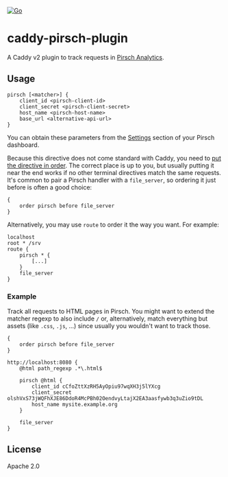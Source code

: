 [![Go](https://github.com/muety/caddy-pirsch-plugin/workflows/Go/badge.svg)](https://github.com/muety/caddy-pirsch-plugin/actions)

# caddy-pirsch-plugin

A Caddy v2 plugin to track requests in [Pirsch Analytics](https://pirsch.io).

## Usage
```
pirsch [<matcher>] {
    client_id <pirsch-client-id>
    client_secret <pirsch-client-secret>
    host_name <pirsch-host-name>
    base_url <alternative-api-url>
}
```

You can obtain these parameters from the [Settings](https://dashboard.pirsch.io/settings) section of your Pirsch dashboard.

Because this directive does not come standard with Caddy, you need to [put the directive in order](https://caddyserver.com/docs/caddyfile/options). The correct place is up to you, but usually putting it near the end works if no other terminal directives match the same requests. It's common to pair a Pirsch handler with a `file_server`, so ordering it just before is often a good choice:

```
{
	order pirsch before file_server
}
```

Alternatively, you may use `route` to order it the way you want. For example:

```
localhost
root * /srv
route {
	pirsch * {
		[...]
	}
	file_server
}
```

### Example
Track all requests to HTML pages in Pirsch. You might want to extend the matcher regexp to also include `/` or, alternatively, match everything but assets (like `.css`, `.js`, ...) since usually you wouldn't want to track those.

```
{
    order pirsch before file_server
}

http://localhost:8080 {
    @html path_regexp .*\.html$

    pirsch @html {
        client_id cCfoZttXzRH5AyOpiu97wqXH3j5lYXcg
        client_secret olshVxS73jWQFhXJE86DdoR4McPBh02OendvyLtajX2EA3aasfywb3q3uZio9tDL
        host_name mysite.example.org
    }

    file_server
}
```

## License
Apache 2.0